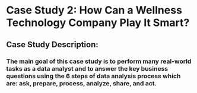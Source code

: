# Case Study 2: How Can a Wellness Technology Company Play It Smart?

## Case Study Description:

### The main goal of this case study is to perform many real-world tasks as a data analyst and to answer the key business questions using the 6 steps of data analysis process which are: ask, prepare, process, analyze, share, and act.
